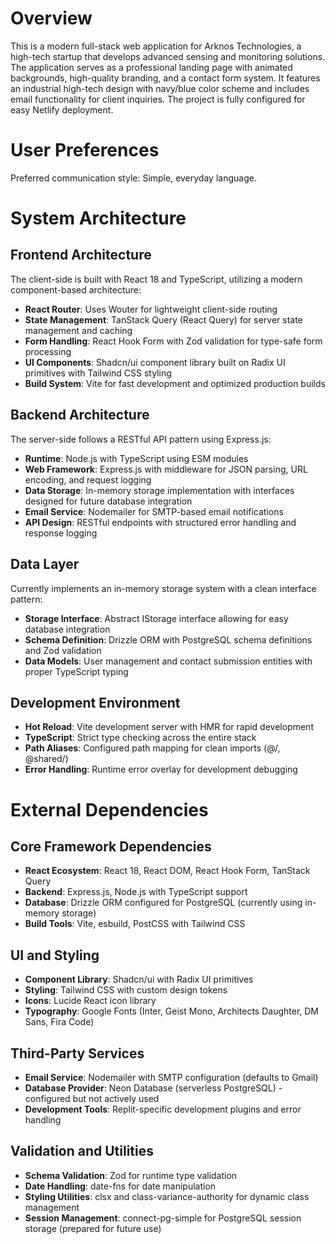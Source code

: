 # Overview

This is a modern full-stack web application for Arknos Technologies, a high-tech startup that develops advanced sensing and monitoring solutions. The application serves as a professional landing page with animated backgrounds, high-quality branding, and a contact form system. It features an industrial high-tech design with navy/blue color scheme and includes email functionality for client inquiries. The project is fully configured for easy Netlify deployment.

# User Preferences

Preferred communication style: Simple, everyday language.

# System Architecture

## Frontend Architecture
The client-side is built with React 18 and TypeScript, utilizing a modern component-based architecture:
- **React Router**: Uses Wouter for lightweight client-side routing
- **State Management**: TanStack Query (React Query) for server state management and caching
- **Form Handling**: React Hook Form with Zod validation for type-safe form processing
- **UI Components**: Shadcn/ui component library built on Radix UI primitives with Tailwind CSS styling
- **Build System**: Vite for fast development and optimized production builds

## Backend Architecture
The server-side follows a RESTful API pattern using Express.js:
- **Runtime**: Node.js with TypeScript using ESM modules
- **Web Framework**: Express.js with middleware for JSON parsing, URL encoding, and request logging
- **Data Storage**: In-memory storage implementation with interfaces designed for future database integration
- **Email Service**: Nodemailer for SMTP-based email notifications
- **API Design**: RESTful endpoints with structured error handling and response logging

## Data Layer
Currently implements an in-memory storage system with a clean interface pattern:
- **Storage Interface**: Abstract IStorage interface allowing for easy database integration
- **Schema Definition**: Drizzle ORM with PostgreSQL schema definitions and Zod validation
- **Data Models**: User management and contact submission entities with proper TypeScript typing

## Development Environment
- **Hot Reload**: Vite development server with HMR for rapid development
- **TypeScript**: Strict type checking across the entire stack
- **Path Aliases**: Configured path mapping for clean imports (@/, @shared/)
- **Error Handling**: Runtime error overlay for development debugging

# External Dependencies

## Core Framework Dependencies
- **React Ecosystem**: React 18, React DOM, React Hook Form, TanStack Query
- **Backend**: Express.js, Node.js with TypeScript support
- **Database**: Drizzle ORM configured for PostgreSQL (currently using in-memory storage)
- **Build Tools**: Vite, esbuild, PostCSS with Tailwind CSS

## UI and Styling
- **Component Library**: Shadcn/ui with Radix UI primitives
- **Styling**: Tailwind CSS with custom design tokens
- **Icons**: Lucide React icon library
- **Typography**: Google Fonts (Inter, Geist Mono, Architects Daughter, DM Sans, Fira Code)

## Third-Party Services
- **Email Service**: Nodemailer with SMTP configuration (defaults to Gmail)
- **Database Provider**: Neon Database (serverless PostgreSQL) - configured but not actively used
- **Development Tools**: Replit-specific development plugins and error handling

## Validation and Utilities
- **Schema Validation**: Zod for runtime type validation
- **Date Handling**: date-fns for date manipulation
- **Styling Utilities**: clsx and class-variance-authority for dynamic class management
- **Session Management**: connect-pg-simple for PostgreSQL session storage (prepared for future use)